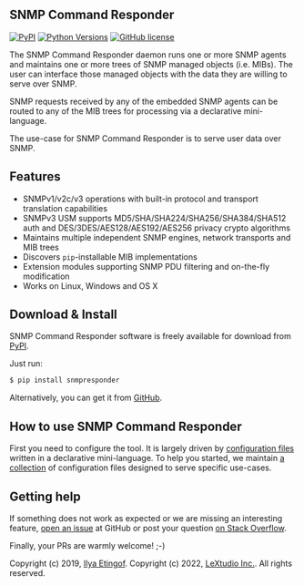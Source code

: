 
SNMP Command Responder
----------------------

[![PyPI](https://img.shields.io/pypi/v/snmpresponder.svg?maxAge=2592000)](https://pypi.org/project/snmpresponder)
[![Python Versions](https://img.shields.io/pypi/pyversions/snmpresponder.svg)](https://pypi.org/project/snmpresponder/)
[![GitHub license](https://img.shields.io/badge/license-BSD-blue.svg)](https://raw.githubusercontent.com/lextudio/snmpresponder/master/LICENSE.txt)

The SNMP Command Responder daemon runs one or more SNMP agents and maintains
one or more trees of SNMP managed objects (i.e. MIBs). The user can interface
those managed objects with the data they are willing to serve over SNMP.

SNMP requests received by any of the embedded SNMP agents can be routed to
any of the MIB trees for processing via a declarative mini-language.

The use-case for SNMP Command Responder is to serve user data over
SNMP.

Features
--------

* SNMPv1/v2c/v3 operations with built-in protocol and transport translation capabilities
* SNMPv3 USM supports MD5/SHA/SHA224/SHA256/SHA384/SHA512 auth and
  DES/3DES/AES128/AES192/AES256 privacy crypto algorithms
* Maintains multiple independent SNMP engines, network transports and MIB trees
* Discovers `pip`-installable MIB implementations
* Extension modules supporting SNMP PDU filtering and on-the-fly modification
* Works on Linux, Windows and OS X

Download & Install
------------------

SNMP Command Responder software is freely available for download from
[PyPI](https://pypi.org/project/snmpresponder).

Just run:

```bash
$ pip install snmpresponder
```

Alternatively, you can get it from [GitHub](https://github.com/lextudio/snmpresponder/releases).

How to use SNMP Command Responder
---------------------------------

First you need to configure the tool. It is largely driven by
[configuration files](https://www.pysnmp.com/snmpresponder/configuration/index.html)
written in a declarative mini-language. To help you started, we maintain
[a collection](https://www.pysnmp.com/snmpresponder/configuration/index.html#examples)
of configuration files designed to serve specific use-cases.

Getting help
------------

If something does not work as expected or we are missing an interesting feature,
[open an issue](https://github.com/lextudio/pysnmp/issues) at GitHub or
post your question [on Stack Overflow](https://stackoverflow.com/questions/ask).

Finally, your PRs are warmly welcome! ;-)

Copyright (c) 2019, [Ilya Etingof](mailto:etingof@gmail.com).
Copyright (c) 2022, [LeXtudio Inc.](mailto:support@lextudio.com).
All rights reserved.
